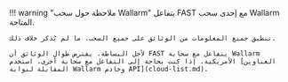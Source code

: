 !!! warning "ملاحظة حول سحب Wallarm"
    يتفاعل FAST مع إحدى سحب Wallarm المتاحة.
    
    تنطبق جميع المعلومات من الوثائق على جميع السحب، ما لم يُذكر خلاف ذلك.
    
    لأجل البساطة، يفترض طوال الوثائق أن FAST يتفاعل مع سحابة Wallarm الأمريكية. إذا كنت بحاجة إلى التفاعل مع سحابة أخرى، استخدم [العناوين المقابلة لبوابة Wallarm وخادم API](cloud-list.md).